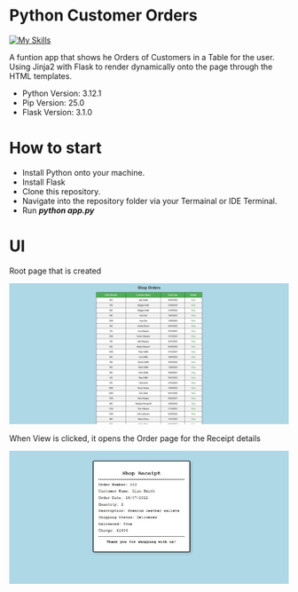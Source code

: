 # Python Customer Orders

[![My Skills](https://skillicons.dev/icons?i=py,flask,html,css)](https://skillicons.dev)

A funtion app that shows he Orders of Customers in a Table for the user. Using Jinja2 with Flask to render dynamically onto the page through the HTML templates.

- Python Version: 3.12.1
- Pip Version: 25.0
- Flask Version: 3.1.0

# How to start

* Install Python onto your machine.
* Install Flask
* Clone this repository.
* Navigate into the repository folder via your Termainal or IDE Terminal.
* Run ***python app.py***


# UI

Root page that is created

![Main Page](./img/ShopOrders.JPG)


When View is clicked, it opens the Order page for the Receipt details

![Receipt Page](./img/Receipt.JPG)